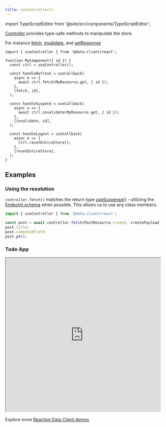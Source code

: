 ```yaml
---
title: useController()
---
```


<head>
  <title>useController() - Type safe store manipulation in React</title>
  <meta name="docsearch:pagerank" content="10"/>
</head>

import TypeScriptEditor from '@site/src/components/TypeScriptEditor';

[Controller](./Controller.md) provides type-safe methods to manipulate the store.

For instance [fetch](./Controller.md#fetch), [invalidate](./Controller.md#invalidate),
and [setResponse](./Controller.md#setResponse)

```tsx
import { useController } from '@data-client/react';

function MyComponent({ id }) {
  const ctrl = useController();

  const handleRefresh = useCallback(
    async e => {
      await ctrl.fetch(MyResource.get, { id });
    },
    [fetch, id],
  );

  const handleSuspend = useCallback(
    async e => {
      await ctrl.invalidate(MyResource.get, { id });
    },
    [invalidate, id],
  );

  const handleLogout = useCallback(
    async e => {
      ctrl.resetEntireStore();
    },
    [resetEntireStore],
  );
}
```

## Examples

### Using the resolution

`controller.fetch()` matches the return type [useSuspense()](./useSuspense.md) - utilizing the [Endpoint.schema](/rest/api/RestEndpoint#schema)
when possible. This allows us to use any class members.

```ts
import { useController } from '@data-client/react';

const post = await controller.fetch(PostResource.create, createPayload);
post.title;
post.computedField
post.pk();
```

### Todo App

<iframe
  loading="lazy"
  src="https://stackblitz.com/github/data-client/rest-hooks/tree/master/examples/todo-app?embed=1&file=src%2Fresources%2FTodoResource.ts,src%2Fpages%2FHome%2FTodoListItem.tsx&hidedevtools=1&view=both&terminalHeight=0&hideNavigation=1"
  width="100%"
  height="500"
></iframe>

Explore more [Reactive Data Client demos](/demos)

